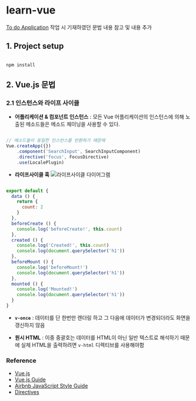 # learn-vue
[To do Application](https://github.com/holabee/LearnVueJS/tree/main/to-do-application) 작업 시 기재하였던 문법 내용 참고 및 내용 추가

## 1. Project setup

```bash

npm install

```

## 2. Vue.js 문법

### 2.1 인스턴스와 라이프 사이클

- **어플리케이션 & 컴포넌트 인스턴스**
: 모든 Vue 어플리케이션의 인스턴스에 의해 노출된 메소드들은 메소드 체이닝을 사용할 수 있다.

```javascript

// 메소드들이 동일한 인스턴스를 반환하기 때문에 
Vue.createApp({})
    .component('SearchInput', SearchInputComponent)
    .directive('focus', FocusDirective)
    .use(LocalePlugin)

```

- **라이프사이클 훅**
![라이프사이클 다이어그램](https://v3.ko.vuejs.org/images/lifecycle.svg)


```javascript

export default {
  data () {
    return {
      count: 2
    }
  },
  beforeCreate () {
    console.log('beforeCreate!', this.count)
  },
  created () {
    console.log('Created!', this.count)
    console.log(document.querySelector('h1'))
  },
  beforeMount () {
    console.log('beforeMount!')
    console.log(document.querySelector('h1'))
  },
  mounted () {
    console.log('Mounted!')
    console.log(document.querySelector('h1'))
  }
}

```

- **`v-once`**
  : 데이터를 단 한번만 렌더링 하고 그 다음에 데이터가 변경되더라도 화면을 갱신하지 않음


- **원시 HTML**
  : 이중 중괄호는 데이터를 HTML이 아닌 일반 텍스트로 해석하기 때문에 실제 HTML을 출력하려면 `v-html` 디렉티브를 사용해야함



### Reference
- [Vue.js](https://cli.vuejs.org/config/)
- [Vue.js Guide](https://v3.ko.vuejs.org/guide/introduction.html)
- [Airbnb JavaScript Style Guide](https://github.com/airbnb/javascript)
- [Directives](https://v3.vuejs.org/api/directives.html#v-text)

